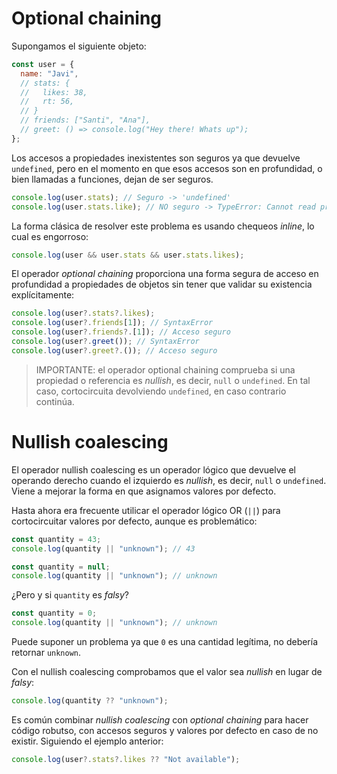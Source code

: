 # Optional chaining

Supongamos el siguiente objeto:

```js
const user = {
  name: "Javi",
  // stats: {
  //   likes: 38,
  //   rt: 56,
  // }
  // friends: ["Santi", "Ana"],
  // greet: () => console.log("Hey there! Whats up");
};
```

Los accesos a propiedades inexistentes son seguros ya que devuelve `undefined`, pero en el momento en que esos accesos son en profundidad, o bien llamadas a funciones, dejan de ser seguros.

```js
console.log(user.stats); // Seguro -> 'undefined'
console.log(user.stats.like); // NO seguro -> TypeError: Cannot read property 'like' of undefined
```

La forma clásica de resolver este problema es usando chequeos _inline_, lo cual es engorroso:

```js
console.log(user && user.stats && user.stats.likes);
```

El operador _optional chaining_ proporciona una forma segura de acceso en profundidad a propiedades de objetos sin tener que validar su existencia explícitamente:

```js
console.log(user?.stats?.likes);
console.log(user?.friends[1]); // SyntaxError
console.log(user?.friends?.[1]); // Acceso seguro
console.log(user?.greet()); // SyntaxError
console.log(user?.greet?.()); // Acceso seguro
```

> IMPORTANTE: el operador optional chaining comprueba si una propiedad o referencia es _nullish_, es decir, `null` o `undefined`. En tal caso, cortocircuita devolviendo `undefined`, en caso contrario continúa.

# Nullish coalescing

El operador nullish coalescing es un operador lógico que devuelve el operando derecho cuando el izquierdo es _nullish_, es decir, `null` o `undefined`. Viene a mejorar la forma en que asignamos valores por defecto.

Hasta ahora era frecuente utilicar el operador lógico OR (`||`) para cortocircuitar valores por defecto, aunque es problemático:

```js
const quantity = 43;
console.log(quantity || "unknown"); // 43
```

```js
const quantity = null;
console.log(quantity || "unknown"); // unknown
```

¿Pero y si `quantity` es _falsy_?

```js
const quantity = 0;
console.log(quantity || "unknown"); // unknown
```

Puede suponer un problema ya que `0` es una cantidad legítima, no debería retornar `unknown`.

Con el nullish coalescing comprobamos que el valor sea _nullish_ en lugar de _falsy_:

```js
console.log(quantity ?? "unknown");
```

Es común combinar _nullish coalescing_ con _optional chaining_ para hacer código robutso, con accesos seguros y valores por defecto en caso de no existir. Siguiendo el ejemplo anterior:

```js
console.log(user?.stats?.likes ?? "Not available");
```
